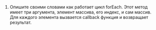 1. Опишите своими словами как работает цикл forEach.
	Этот метод имеет три аргумента, элемент массива, его индекс, и сам массив.
	Для каждого элемента вызвается callback функция и возвращает результат.